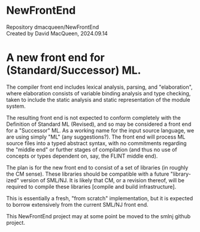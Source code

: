# NewFrontEnd

Repository dmacqueen/NewFrontEnd  
Created by David MacQueen, 2024.09.14 

# A new front end for (Standard/Successor) ML.

The compiler front end includes lexical analysis, parsing, and "elaboration", where elaboration consists of variable binding analysis and
type checking, taken to include the static analysis and static representation of the module system.

The resulting front end is not expected to conform completely with the Definition of Standard ML (Revised), and so may
be considered a front end for a "Successor" ML.  As a working name for the input source language, we are using simply "ML"
(any suggestions?).  The front end will process ML source files into a typed abstract syntax, with no commitments regarding
the "middle end" or further stages of compilation (and thus no use of concepts or types dependent on, say, the FLINT middle end).

The plan is for the new front end to consist of a set of libraries (in roughly the CM sense). These libraries should be compatible
with a future "library-ized" version of SML/NJ.  It is likely that CM, or a revision thereof, will be required to compile these
libraries [compile and build infrastructure].

This is essentially a fresh, "from scratch" implementation, but it is expected to borrow extensively from the current SML/NJ front end.

This NewFrontEnd project may at some point be moved to the smlnj github project. 

